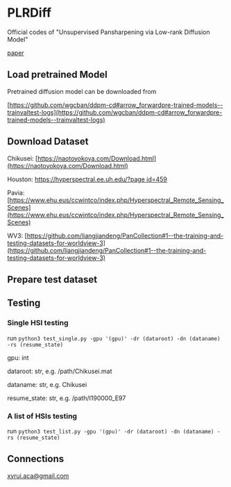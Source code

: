 # PLRDiff
Official codes of "Unsupervised Pansharpening via Low-rank Diffusion Model" 

[paper](https://github.com/xyrui/PLRDiff)

## <i class="fa-solid fa-database"></i> Load pretrained Model 
Pretrained diffusion model can be downloaded from

[https://github.com/wgcban/ddpm-cd#arrow_forwardpre-trained-models--trainvaltest-logs](https://github.com/wgcban/ddpm-cd#arrow_forwardpre-trained-models--trainvaltest-logs)

## Download Dataset

Chikusei: [https://naotoyokoya.com/Download.html](https://naotoyokoya.com/Download.html)

Houston: [https://hyperspectral.ee.uh.edu/?page id=459](https://hyperspectral.ee.uh.edu/?page_id=459)

Pavia: [https://www.ehu.eus/ccwintco/index.php/Hyperspectral_Remote_Sensing_Scenes](https://www.ehu.eus/ccwintco/index.php/Hyperspectral_Remote_Sensing_Scenes)

WV3: [https://github.com/liangjiandeng/PanCollection#1--the-training-and-testing-datasets-for-worldview-3](https://github.com/liangjiandeng/PanCollection#1--the-training-and-testing-datasets-for-worldview-3)

## Prepare test dataset

## Testing
### Single HSI testing
run ``python3 test_single.py -gpu '(gpu)' -dr (dataroot) -dn (dataname) -rs (resume_state)``

gpu: int

dataroot: str, e.g. /path/Chikusei.mat

dataname: str, e.g. Chikusei

resume_state: str, e.g. /path/I190000_E97

### A list of HSIs testing
run ``python3 test_list.py -gpu '(gpu)' -dr (dataroot) -dn (dataname) -rs (resume_state)``

## Connections
<a href="mailto:xyrui.aca@gmail.com">xyrui.aca@gmail.com</a>

<head> 
    <script defer src="https://use.fontawesome.com/releases/v5.0.13/js/all.js"></script> 
    <script defer src="https://use.fontawesome.com/releases/v5.0.13/js/v4-shims.js"></script> 
</head> 
<link rel="stylesheet" href="https://use.fontawesome.com/releases/v5.0.13/css/all.css">
